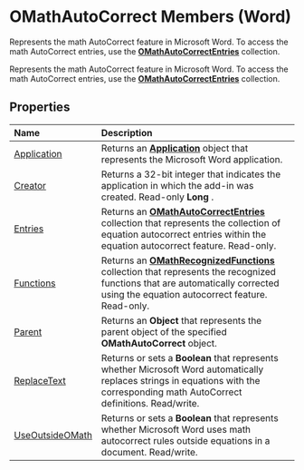 
# OMathAutoCorrect Members (Word)
Represents the math AutoCorrect feature in Microsoft Word. To access the math AutoCorrect entries, use the  **[OMathAutoCorrectEntries](3dd3bfab-3248-1832-5f86-68b3110e365b.md)** collection.

Represents the math AutoCorrect feature in Microsoft Word. To access the math AutoCorrect entries, use the  **[OMathAutoCorrectEntries](3dd3bfab-3248-1832-5f86-68b3110e365b.md)** collection.


## Properties



|**Name**|**Description**|
|:-----|:-----|
|[Application](523809a0-ee0f-a278-a0ce-7c1ce87f48ab.md)|Returns an  **[Application](d1cf6f8f-4e88-bf01-93b4-90a83f79cb44.md)** object that represents the Microsoft Word application.|
|[Creator](2f2fcc01-799b-5764-4997-fe49113fb2cd.md)|Returns a 32-bit integer that indicates the application in which the add-in was created. Read-only  **Long** .|
|[Entries](abac05b5-026d-25c7-ad6a-4ab98c7f1b8c.md)|Returns an  **[OMathAutoCorrectEntries](3dd3bfab-3248-1832-5f86-68b3110e365b.md)** collection that represents the collection of equation autocorrect entries within the equation autocorrect feature. Read-only.|
|[Functions](b60d5b0e-53e3-9f9b-7e8e-c1120796629f.md)|Returns an  **[OMathRecognizedFunctions](e18df230-6d22-db89-8706-9db480a51a10.md)** collection that represents the recognized functions that are automatically corrected using the equation autocorrect feature. Read-only.|
|[Parent](e325ae54-be32-0c67-c1c4-6a1009c3525c.md)|Returns an  **Object** that represents the parent object of the specified **OMathAutoCorrect** object.|
|[ReplaceText](48e377d8-752f-f053-d930-2fafcad7625c.md)|Returns or sets a  **Boolean** that represents whether Microsoft Word automatically replaces strings in equations with the corresponding math AutoCorrect definitions. Read/write.|
|[UseOutsideOMath](befe2f17-3a5d-7a7a-dcc3-dc1895645049.md)|Returns or sets a  **Boolean** that represents whether Microsoft Word uses math autocorrect rules outside equations in a document. Read/write.|
